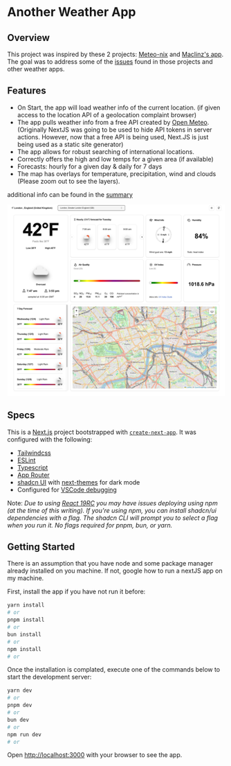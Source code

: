 # Another Weather App


## Overview
This project was inspired by these 2 projects: [Meteo-nix](https://github.com/DariusLukasukas/nextjs-weather-app) and [Maclinz's app](https://github.com/Maclinz/weather-app). The goal was to address some of the [issues](./Tech_Summary.md) found in those projects and other weather apps.

## Features
- On Start, the app will load weather info of the current location. (if given access to the location API of a geolocation complaint browser)
- The app pulls weather info from a free API created by [Open Meteo](https://open-meteo.com/en/docs).   (Originally NextJS was going to be used to hide API tokens in server actions. However, now that a free API is being used,  Next.JS is just being used as a static site generator)
- The app allows for robust searching of international locations.
- Correctly offers the high and low temps for a given area (if available) 
- Forecasts: hourly for a given day & daily for 7 days
- The map has overlays for temperature, precipitation, wind and clouds (Please zoom out to see the layers).

additional info can be found in the [summary](./Tech_Summary.md)

<img width="1000" alt="Screenshot of App" src="./public/app-screenshot.jpg">

## Specs
This is a [Next.js](https://nextjs.org) project bootstrapped with [`create-next-app`](https://nextjs.org/docs/app/api-reference/cli/create-next-app). It was configured with the following:

- [Tailwindcss](https://tailwindcss.com/docs/installation)
- [ESLint](https://eslint.org/)
- [Typescript](https://www.typescriptlang.org/)
- [App Router](https://nextjs.org/docs/app)
- [shadcn UI](https://ui.shadcn.com/docs) with  [next-themes](https://ui.shadcn.com/docs/dark-mode/next) for dark mode 
- Configured for [VSCode debugging](https://nextjs.org/docs/app/building-your-application/configuring/debugging)

Note: *Due to using [React 19RC](https://ui.shadcn.com/docs/react-19) you may have issues deploying using npm (at the time of this writing). If you're using npm, you can install shadcn/ui dependencies with a flag. The shadcn CLI will prompt you to select a flag when you run it. No flags required for pnpm, bun, or yarn.*

## Getting Started
There is an assumption that you have node and some package manager already installed on you machine. If not, google how to run a nextJS app on my machine.


First, install the app if you have not run it before:
```bash
yarn install
# or
pnpm install
# or
bun install
# or
npm install
# or
```

Once the installation is complated, execute one of the commands below to start the development server:

```bash
yarn dev
# or
pnpm dev
# or
bun dev
# or
npm run dev
# or
```

Open [http://localhost:3000](http://localhost:3000) with your browser to see the app.


